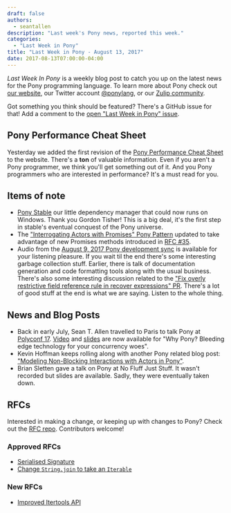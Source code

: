```yaml
---
draft: false
authors:
  - seantallen
description: "Last week's Pony news, reported this week."
categories:
  - "Last Week in Pony"
title: "Last Week in Pony - August 13, 2017"
date: 2017-08-13T07:00:00-04:00
---
```

_Last Week In Pony_ is a weekly blog post to catch you up on the latest news for the Pony programming language. To learn more about Pony check out [our website](https://ponylang.io), our Twitter account [@ponylang](https://twitter.com/ponylang), or our [Zulip community](https://ponylang.zulipchat.com).

Got something you think should be featured? There's a GitHub issue for that! Add a comment to the [open "Last Week in Pony" issue](https://github.com/ponylang/ponylang.github.io/issues?q=is%3Aissue+is%3Aopen+label%3Alast-week-in-pony).
<!-- more -->

## Pony Performance Cheat Sheet

Yesterday we added the first revision of the [Pony Performance Cheat Sheet](https://www.ponylang.io/reference/pony-performance-cheatsheet/) to the website. There's a **ton** of valuable information. Even if you aren't a Pony programmer, we think you'll get something out of it. And you Pony programmers who are interested in performance? It's a must read for you.

## Items of note

- [Pony Stable](https://github.com/ponylang/pony-stable) our little dependency manager that could now runs on Windows. Thank you Gordon Tisher! This is a big deal, it's the first step in stable's eventual conquest of the Pony universe.
- The ["Interrogating Actors with Promises" Pony Pattern](https://patterns.ponylang.io/async/actorpromise.html) updated to take advantage of new Promises methods introduced in [RFC #35](https://github.com/ponylang/rfcs/blob/main/text/0035-more-promise-methods.md).
- Audio from the [August 9, 2017 Pony development sync](https://vimeo.com/videos/915149557) is available for your listening pleasure. If you wait til the end there's some interesting garbage collection stuff. Earlier, there is talk of documentation generation and code formatting tools along with the usual business. There's also some interesting discussion related to the ["Fix overly restrictive field reference rule in recover expressions" PR](https://github.com/ponylang/ponyc/pull/2043). There's a lot of good stuff at the end is what we are saying. Listen to the whole thing.

## News and Blog Posts

- Back in early July, Sean T. Allen travelled to Paris to talk Pony at [Polyconf 17](https://polyconf.com/). [Video](https://eventil.com/presentations/XrsemV) and [slides](https://speakerdeck.com/seantallen/why-pony) are now available for "Why Pony? Bleeding edge technology for your concurrency woes".
- Kevin Hoffman keeps rolling along with another Pony related blog post: ["Modeling Non-Blocking Interactions with Actors in Pony"](https://medium.com/@KevinHoffman/modeling-non-blocking-interactions-with-actors-in-pony-fae59151246a).
- Brian Sletten gave a talk on Pony at No Fluff Just Stuff. It wasn't recorded but slides are available. Sadly, they were eventually taken down.

## RFCs

Interested in making a change, or keeping up with changes to Pony? Check out the [RFC repo](https://github.com/ponylang/rfcs). Contributors welcome!

### Approved RFCs

- [Serialised Signature](https://github.com/ponylang/rfcs/blob/main/text/0047-serialise-signature.md)
- [Change `String.join` to take an `Iterable`](https://github.com/ponylang/rfcs/blob/main/text/0048-change-String-join-to-take-iterable.md)

### New RFCs

- [Improved Itertools API](https://github.com/ponylang/rfcs/pull/101)
